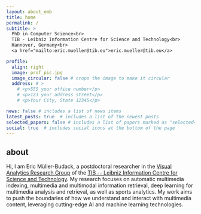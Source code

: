 ```yaml
---
layout: about_emb
title: home
permalink: /
subtitle: > 
  PhD in Computer Science<br>
  TIB - Leibniz Information Centre for Science and Technology<br>
  Hannover, Germany<br>
  <a href="mailto:eric.mueller@tib.eu">eric.mueller@tib.eu</a>

profile:
  align: right
  image: prof_pic.jpg
  image_circular: false # crops the image to make it circular
  address: # >
    # <p>555 your office number</p>
    # <p>123 your address street</p>
    # <p>Your City, State 12345</p>

news: false # includes a list of news items
latest_posts: true  # includes a list of the newest posts
selected_papers: false # includes a list of papers marked as "selected={true}"
social: true  # includes social icons at the bottom of the page
---
```


## about

Hi, I am Eric Müller-Budack, a postdoctoral researcher in the [Visual Analytics Research Group](https://www.tib.eu/en/research-development/research-groups-and-labs/visual-analytics) of the [TIB -- Leibniz Information Centre for Science and Technology](https://www.tib.eu/en). My research focuses on automatic multimedia indexing, multimedia and multimodal information retrieval, deep learning for multimedia analysis and retrieval, as well as sports analytics. My work aims to push the boundaries of how we understand and interact with multimedia content, leveraging cutting-edge AI and machine learning technologies.